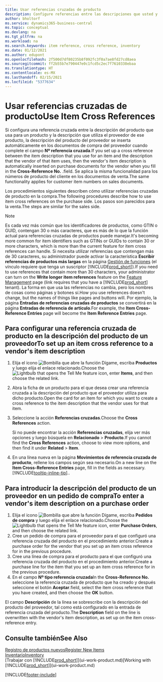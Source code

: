 ```yaml
---
title: Usar referencias cruzadas de producto
description: Configure referencias entre las descripciones que usted y su proveedor usan para un producto para que pueda insertar la descripción del artículo del proveedor en los documentos de compra.
author: bholtorf
ms.service: dynamics365-business-central
ms.topic: conceptual
ms.devlang: na
ms.tgt_pltfrm: na
ms.workload: na
ms.search.keywords: item reference, cross reference, inventory
ms.date: 01/12/2021
ms.author: edupont
ms.openlocfilehash: 2f500d7df80235b8f092fc3f0a7ae8fd27cd8aea
ms.sourcegitcommit: ff2b55b7e790447e0c1fcd5c2ec7f7610338ebaa
ms.translationtype: HT
ms.contentlocale: es-MX
ms.lasthandoff: 02/15/2021
ms.locfileid: "5377634"
---
```

# <a name="use-item-cross-references"></a><span data-ttu-id="200c7-103">Usar referencias cruzadas de producto</span><span class="sxs-lookup"><span data-stu-id="200c7-103">Use Item Cross References</span></span>
<span data-ttu-id="200c7-104">Si configura una referencia cruzada entre la descripción del producto que usa para un producto y la descripción que utiliza el proveedor de ese producto, la descripción del producto del proveedor se inserta automáticamente en los documentos de compra del proveedor cuando complete el campo **Nº referencia cruzada**.</span><span class="sxs-lookup"><span data-stu-id="200c7-104">If you set up a cross reference between the item description that you use for an item and the description that the vendor of that item uses, then the vendor's item description is automatically inserted on purchase documents for the vendor when you fill in the **Cross-Reference No.**</span></span> <span data-ttu-id="200c7-105">.</span><span class="sxs-lookup"><span data-stu-id="200c7-105">field.</span></span> <span data-ttu-id="200c7-106">Se aplica la misma funcionalidad para los números de producto del cliente en los documentos de venta.</span><span class="sxs-lookup"><span data-stu-id="200c7-106">The same functionality applies for customer item numbers on sales documents.</span></span>

<span data-ttu-id="200c7-107">Los procedimientos siguientes describen cómo utilizar referencias cruzadas de producto en la compra.</span><span class="sxs-lookup"><span data-stu-id="200c7-107">The following procedures describe how to use item cross references on the purchase side.</span></span> <span data-ttu-id="200c7-108">Los pasos son parecidos para la venta.</span><span class="sxs-lookup"><span data-stu-id="200c7-108">The steps are similar for the sales side.</span></span>

> [!NOTE]
> <span data-ttu-id="200c7-109">Es cada vez más común que los identificadores de productos, como GTIN o GUID, contengan 30 o más caracteres, que es más de lo que la función actual para referencias cruzadas de productos puede manejar.</span><span class="sxs-lookup"><span data-stu-id="200c7-109">It's becoming more common for item identifiers such as GTINs or GUIDs to contain 30 or more characters, which is more than the current feature for item cross references can handle.</span></span> <span data-ttu-id="200c7-110">Si necesita utilizar referencias que contengan más de 30 caracteres, su administrador puede activar la característica **Escribir referencias de productos más largas** en la página [Gestión de funciones](https://businesscentral.dynamics.com/?page=2610) (el vínculo requiere que tenga un suscriptor [!INCLUDE[prod_short](includes/prod_short.md)]).</span><span class="sxs-lookup"><span data-stu-id="200c7-110">If you need to use references that contain more than 30 characters, your administrator can turn on the **Write longer item references** feature on the [Feature Management](https://businesscentral.dynamics.com/?page=2610) page (link requires that you have a [!INCLUDE[prod_short](includes/prod_short.md)] tenant).</span></span> <span data-ttu-id="200c7-111">La forma en que usa las referencias no cambia, pero los nombres de cosas como páginas y botones sí.</span><span class="sxs-lookup"><span data-stu-id="200c7-111">How you use references doesn't change, but the names of things like pages and buttons will.</span></span> <span data-ttu-id="200c7-112">Por ejemplo, la página **Entradas de referencias cruzadas de productos** se convertirá en la página **Entradas de referencia de artículo**.</span><span class="sxs-lookup"><span data-stu-id="200c7-112">For example, the **Item Cross-Reference Entries** page will become the **Item Reference Entries** page.</span></span>

## <a name="to-set-up-an-item-cross-reference-to-a-vendors-item-description"></a><span data-ttu-id="200c7-113">Para configurar una referencia cruzada de producto en la descripción del producto de un proveedor</span><span class="sxs-lookup"><span data-stu-id="200c7-113">To set up an item cross reference to a vendor's item description</span></span>

1. <span data-ttu-id="200c7-114">Elija el icono ![Bombilla que abre la función Dígame](media/ui-search/search_small.png "Dígame qué desea hacer"), escriba **Productos** y luego elija el enlace relacionado.</span><span class="sxs-lookup"><span data-stu-id="200c7-114">Choose the ![Lightbulb that opens the Tell Me feature](media/ui-search/search_small.png "Tell me what you want to do") icon, enter **Items**, and then choose the related link.</span></span>
2. <span data-ttu-id="200c7-115">Abra la ficha de un producto para el que desea crear una referencia cruzada a la descripción del producto que el proveedor utiliza para dicho producto.</span><span class="sxs-lookup"><span data-stu-id="200c7-115">Open the card for an item for which you want to create a cross reference to the item description that the vendor uses for that item.</span></span>
3. <span data-ttu-id="200c7-116">Seleccione la acción **Referencias cruzadas**.</span><span class="sxs-lookup"><span data-stu-id="200c7-116">Choose the **Cross References** action.</span></span>

     <span data-ttu-id="200c7-117">Si no puede encontrar la acción **Referencias cruzadas**, elija ver más opciones y luego búsquela en **Relacionado** > **Producto**.</span><span class="sxs-lookup"><span data-stu-id="200c7-117">If you cannot find the **Cross References** action, choose to view more options, and then find it under **Related** > **Item**.</span></span>
  
4. <span data-ttu-id="200c7-118">En una línea nueva en la página **Movimientos de referencia cruzada de producto**, rellene los campos según sea necesario.</span><span class="sxs-lookup"><span data-stu-id="200c7-118">On a new line on the **Item Cross-Reference Entries** page, fill in the fields as necessary.</span></span> [!INCLUDE[tooltip-inline-tip](includes/tooltip-inline-tip_md.md)]<span data-ttu-id="200c7-119">.</span><span class="sxs-lookup"><span data-stu-id="200c7-119">.</span></span>

## <a name="to-enter-a-vendors-item-description-on-a-purchase-order"></a><span data-ttu-id="200c7-120">Para introducir la descripción del producto de un proveedor en un pedido de compra</span><span class="sxs-lookup"><span data-stu-id="200c7-120">To enter a vendor's item description on a purchase order</span></span>

1. <span data-ttu-id="200c7-121">Elija el icono ![Bombilla que abre la función Dígame](media/ui-search/search_small.png "Dígame qué desea hacer"), escriba **Pedidos de compra** y luego elija el enlace relacionado.</span><span class="sxs-lookup"><span data-stu-id="200c7-121">Choose the ![Lightbulb that opens the Tell Me feature](media/ui-search/search_small.png "Tell me what you want to do") icon, enter **Purchase Orders**, and then choose the related link.</span></span>
2. <span data-ttu-id="200c7-122">Cree un pedido de compra para el proveedor para el que configuró una referencia cruzada del producto en el procedimiento anterior.</span><span class="sxs-lookup"><span data-stu-id="200c7-122">Create a purchase order for the vendor that you set up an item cross reference for in the previous procedure.</span></span>
3. <span data-ttu-id="200c7-123">Cree una línea de compra para el producto para el que configuró una referencia cruzada del producto en el procedimiento anterior.</span><span class="sxs-lookup"><span data-stu-id="200c7-123">Create a purchase line for the item that you set up an item cross reference for in the previous procedure.</span></span>
4. <span data-ttu-id="200c7-124">En el campo **Nº tipo referencia cruzada**</span><span class="sxs-lookup"><span data-stu-id="200c7-124">In the **Cross-Reference No.**</span></span> <span data-ttu-id="200c7-125">seleccione la referencia cruzada de producto que ha creado y después seleccione el botón **Aceptar**.</span><span class="sxs-lookup"><span data-stu-id="200c7-125">field, select the item cross reference that you have created, and then choose the **OK** button.</span></span>

<span data-ttu-id="200c7-126">El campo **Descripción** de la línea se sobrescribe con la descripción del producto del proveedor, tal como está configurado en la entrada de referencia cruzada del producto.</span><span class="sxs-lookup"><span data-stu-id="200c7-126">The **Description** field on the line is overwritten with the vendor's item description, as set up on the item cross-reference entry.</span></span>

## <a name="see-also"></a><span data-ttu-id="200c7-127">Consulte también</span><span class="sxs-lookup"><span data-stu-id="200c7-127">See Also</span></span>
[<span data-ttu-id="200c7-128">Registro de productos nuevos</span><span class="sxs-lookup"><span data-stu-id="200c7-128">Register New Items</span></span>](inventory-how-register-new-items.md)  
[<span data-ttu-id="200c7-129">Inventario</span><span class="sxs-lookup"><span data-stu-id="200c7-129">Inventory</span></span>](inventory-manage-inventory.md)  
<span data-ttu-id="200c7-130">[Trabajar con [!INCLUDE[prod_short](includes/prod_short.md)]](ui-work-product.md)</span><span class="sxs-lookup"><span data-stu-id="200c7-130">[Working with [!INCLUDE[prod_short](includes/prod_short.md)]](ui-work-product.md)</span></span>


[!INCLUDE[footer-include](includes/footer-banner.md)]